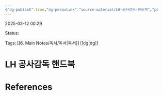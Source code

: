 ```yaml
---
{"dg-publish":true,"dg-permalink":"source-material/LH-공사감독-핸드북","permalink":"/source-material/LH-공사감독-핸드북/"}
---
```



2025-03-12 00:29

Status: 

Tags: [[6. Main Notes/독서/독서\|독서]] [[dg\|dg]] 

# LH 공사감독 핸드북


# References
